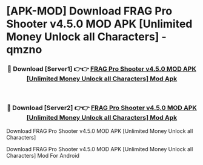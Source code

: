 # [APK-MOD] Download FRAG Pro Shooter v4.5.0 MOD APK [Unlimited Money Unlock all Characters] - qmzno


<div align="center">
<h3>🔴 Download [Server1] 👉👉 <a href="https://apk-comot.site?title=FRAG_Pro_Shooter_v4.5.0_MOD_APK_[Unlimited_Money_Unlock_all_Characters]">FRAG Pro Shooter v4.5.0 MOD APK [Unlimited Money Unlock all Characters] Mod Apk</a></h3><br>
<h3>🔴 Download [Server2] 👉👉 <a href="https://apk-comot.site?title=FRAG_Pro_Shooter_v4.5.0_MOD_APK_[Unlimited_Money_Unlock_all_Characters]">FRAG Pro Shooter v4.5.0 MOD APK [Unlimited Money Unlock all Characters] Mod Apk</a></h3>
</div>



Download FRAG Pro Shooter v4.5.0 MOD APK [Unlimited Money Unlock all Characters] 

Download FRAG Pro Shooter v4.5.0 MOD APK [Unlimited Money Unlock all Characters] Mod For Android